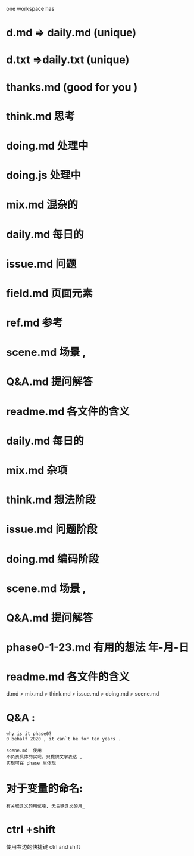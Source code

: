 one workspace has 
# d.md => daily.md (unique)
# d.txt =>daily.txt (unique)
# thanks.md (good for you )
# think.md 思考
# doing.md  处理中
# doing.js  处理中
# mix.md  混杂的
# daily.md 每日的
# issue.md 问题
# field.md  页面元素
# ref.md 参考
# scene.md 场景 , 
# Q&A.md   提问解答
# readme.md 各文件的含义



# daily.md 每日的
# mix.md  杂项   
# think.md 想法阶段
# issue.md 问题阶段
# doing.md 编码阶段
# scene.md 场景 ,   
# Q&A.md   提问解答
# phase0-1-23.md 有用的想法  年-月-日
# readme.md 各文件的含义 


d.md > mix.md > think.md > issue.md > doing.md > scene.md 

# Q&A :
    why is it phase0?
    0 behalf 2020 , it can`t be for ten years .

    scene.md  使用
    不负责具体的实现，只提供文字表达 ,
    实现可在 phase 里体现


# 对于变量的命名:
    有关联含义的用驼峰, 无关联含义的用_    


# ctrl +shift 
 使用右边的快捷键 ctrl and shift 